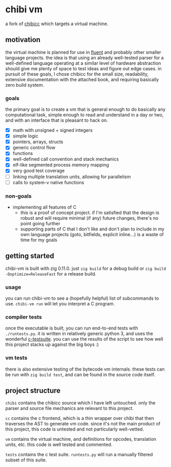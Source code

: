 # chibi vm

a fork of [chibicc](https://github.com/rui314/chibicc) which targets a virtual
machine.

## motivation

the virtual machine is planned for use in [fluent](https://github.com/garrisonhh/fluent)
and probably other smaller language projects. the idea is that using an already
well-tested parser for a well-defined language operating at a similar level of
hardware abstraction should give me plenty of space to test ideas and figure
out edge cases. in pursuit of these goals, I chose chibicc for the small size,
readability, extensive documentation with the attached book, and requiring
basically zero build system.

### goals

the primary goal is to create a vm that is general enough to do basically any
computational task, simple enough to read and understand in a day or two, and
with an interface that is pleasant to hack on.

- [x] math with unsigned + signed integers
- [x] simple logic
- [x] pointers, arrays, structs
- [x] generic control flow
- [x] functions
- [x] well-defined call convention and stack mechanics
- [x] elf-like segmented process memory mapping
- [x] very good test coverage
- [ ] linking multiple translation units, allowing for parallelism
- [ ] calls to system-v native functions

### non-goals

- implementing all features of C
  - this is a proof of concept project. if I'm satisfied that the design is
    robust and will require minimal (if any) future changes, there's no point
    going further
  - supporting parts of C that I don't like and don't plan to include in my own
    language projects (goto, bitfields, explicit inline...) is a waste of time
    for my goals

## getting started

chibi-vm is built with zig 0.11.0. just `zig build` for a debug build or
`zig build -Doptimize=ReleaseFast` for a release build.

### usage

you can run chibi-vm to see a (hopefully helpful) list of subcommands to use.
`chibi-vm run` will let you interpret a C program.

### compiler tests

once the executable is built, you can run end-to-end tests with `./runtests.py`.
it is written in relatively generic python 3, and uses the wonderful [c-testsuite](https://github.com/c-testsuite/c-testsuite).
you can use the results of the script to see how well this project stacks up
against the big boys :)

### vm tests

there is also extensive testing of the bytecode vm internals. these tests can
be run with `zig build test`, and can be found in the source code itself.

## project structure

`chibi` contains the chibicc source which I have left untouched. only the parser
and source file mechanics are relevant to this project.

`cc` contains the c frontend, which is a thin wrapper over chibi that then
traverses the AST to generate vm code. since it's not the main product of this
project, this code is untested and not particularly well-vetted.

`vm` contains the virtual machine, and definitions for opcodes, translation
units, etc. this code is well tested and commented.

`tests` contains the c test suite. `runtests.py` will run a manually filtered
subset of this suite.
